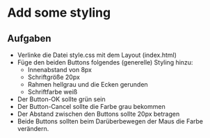 # Add some styling

## Aufgaben
* Verlinke die Datei style.css mit dem Layout (index.html)
* Füge den beiden Buttons folgendes (generelle) Styling hinzu:
  * Innenabstand von 8px
  * Schriftgröße 20px
  * Rahmen hellgrau und die Ecken gerunden
  * Schriftfarbe weiß
* Der Button-OK sollte grün sein
* Der Button-Cancel sollte die Farbe grau bekommen
* Der Abstand zwischen den Buttons sollte 20px betragen
* Beide Buttons sollten beim Darüberbewegen der Maus die Farbe verändern.
